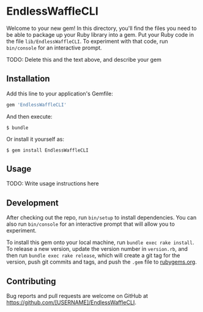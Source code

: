 # EndlessWaffleCLI

Welcome to your new gem! In this directory, you'll find the files you need to be able to package up your Ruby library into a gem. Put your Ruby code in the file `lib/EndlessWaffleCLI`. To experiment with that code, run `bin/console` for an interactive prompt.

TODO: Delete this and the text above, and describe your gem

## Installation

Add this line to your application's Gemfile:

```ruby
gem 'EndlessWaffleCLI'
```

And then execute:

    $ bundle

Or install it yourself as:

    $ gem install EndlessWaffleCLI

## Usage

TODO: Write usage instructions here

## Development

After checking out the repo, run `bin/setup` to install dependencies. You can also run `bin/console` for an interactive prompt that will allow you to experiment.

To install this gem onto your local machine, run `bundle exec rake install`. To release a new version, update the version number in `version.rb`, and then run `bundle exec rake release`, which will create a git tag for the version, push git commits and tags, and push the `.gem` file to [rubygems.org](https://rubygems.org).

## Contributing

Bug reports and pull requests are welcome on GitHub at https://github.com/[USERNAME]/EndlessWaffleCLI.

